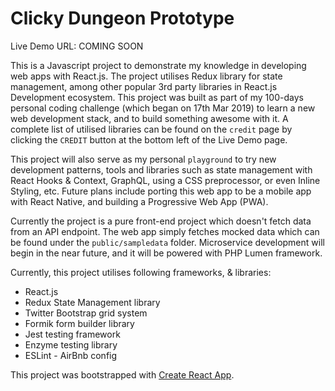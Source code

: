 # Clicky Dungeon Prototype

Live Demo URL: COMING SOON

This is a Javascript project to demonstrate my knowledge in developing web apps with React.js.
The project utilises Redux library for state management, among other popular 3rd party libraries
in React.js Development ecosystem. This project was built as part of my 100-days personal coding challenge (which began on 17th Mar 2019) to learn a new web development stack, and to build something awesome with it. A complete list of utilised libraries can be found on the 
`credit` page by clicking the `CREDIT` button at the bottom left of the Live Demo page.      

This project will also serve as my personal `playground` to try new development patterns, tools and libraries such as state management with React Hooks & Context, GraphQL, using a CSS preprocessor, or even Inline Styling, etc. Future plans include porting this web app to be a mobile app with React Native, and building a Progressive Web App (PWA). 

Currently the project is a pure front-end project which doesn't fetch data from an API endpoint. 
The web app simply fetches mocked data which can be found under the `public/sampledata` folder. Microservice development will begin in the near future, and it will be powered with PHP Lumen framework.

Currently, this project utilises following frameworks, & libraries:
* React.js
* Redux State Management library
* Twitter Bootstrap grid system
* Formik form builder library
* Jest testing framework 
* Enzyme testing library
* ESLint - AirBnb config

This project was bootstrapped with [Create React App](https://github.com/facebook/create-react-app).
